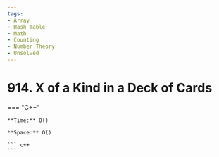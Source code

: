 ```yaml
---
tags:
- Array
- Hash Table
- Math
- Counting
- Number Theory
- Unsolved
---
```



# 914. X of a Kind in a Deck of Cards

=== "C++"

    **Time:** O()

    **Space:** O()

    ``` c++
    ```